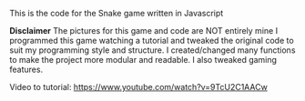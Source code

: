 This is the code for the Snake game written in Javascript

**Disclaimer**
The pictures for this game and code are NOT entirely mine
I programmed this game watching a tutorial and tweaked the original code to suit my programming style and structure.
I created/changed many functions to make the project more modular and readable. I also tweaked gaming features.

Video to tutorial:
https://www.youtube.com/watch?v=9TcU2C1AACw
